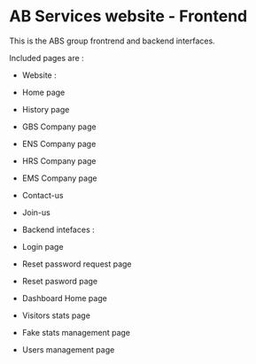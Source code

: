 # AB Services website - Frontend

This is the ABS group frontrend and backend interfaces.

Included pages are :

* Website :

* Home page
* History page
* GBS Company page
* ENS Company page
* HRS Company page
* EMS Company page
* Contact-us
* Join-us

* Backend intefaces :

* Login page
* Reset password request page
* Reset pasword page
* Dashboard Home page
* Visitors stats page
* Fake stats management page
* Users management page
